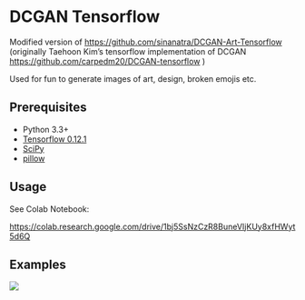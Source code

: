 # DCGAN Tensorflow

Modified version of https://github.com/sinanatra/DCGAN-Art-Tensorflow (originally Taehoon Kim’s tensorflow implementation of DCGAN https://github.com/carpedm20/DCGAN-tensorflow )

Used for fun to generate images of art, design, broken emojis etc.

## Prerequisites

- Python 3.3+
- [Tensorflow 0.12.1](https://github.com/tensorflow/tensorflow/tree/r0.12)
- [SciPy](http://www.scipy.org/install.html)
- [pillow](https://github.com/python-pillow/Pillow)

## Usage

See Colab Notebook:

https://colab.research.google.com/drive/1bj5SsNzCzR8BuneVIjKUy8xfHWyt5d6Q

## Examples

<img src="#" >

